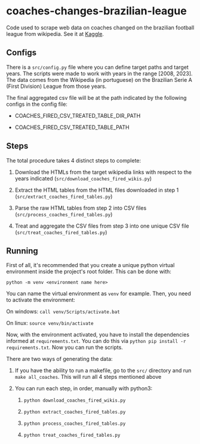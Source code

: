 
# coaches-changes-brazilian-league

Code used to scrape web data on coaches changed on the brazilian football league from wikipedia. See it at [Kaggle](https://www.kaggle.com/datasets/pendulun/coaches-changes-brazilian-football-first-division).

  

## Configs

There is a `src/config.py` file where you can define target paths and target years. The scripts were made to work with years in the range [2008, 2023]. The data comes from the Wikipedia (in portuguese) on the Brazilian Serie A (First Division) League from those years.

  

The final aggregated csv file will be at the path indicated by the following configs in the config file:

- COACHES_FIRED_CSV_TREATED_TABLE_DIR_PATH

- COACHES_FIRED_CSV_TREATED_TABLE_PATH

  

## Steps

The total procedure takes 4 distinct steps to complete:

1. Download the HTMLs from the target wikipedia links with respect to the years indicated (`src/download_coaches_fired_wikis.py`)

2. Extract the HTML tables from the HTML files downloaded in step 1 (`src/extract_coaches_fired_tables.py`)

3. Parse the raw HTML tables from step 2 into CSV files (`src/process_coaches_fired_tables.py`)

4. Treat and aggregate the CSV files from step 3 into one unique CSV file (`src/treat_coaches_fired_tables.py`)

  

## Running

First of all, it's recommended that you create a unique python virtual environment inside the project's root folder. This can be done with:

  

`python -m venv <environment name here>`

  

You can name the virtual environment as `venv` for example. Then, you need to activate the environment:

  

On windows: `call venv/Scripts/activate.bat`

On linux: `source venv/bin/activate`

  

Now, with the environment activated, you have to install the dependencies informed at `requirements.txt`. You can do this via `python pip install -r requirements.txt`. Now you can run the scripts.

  

There are two ways of generating the data:

1. If you have the ability to run a makefile, go to the `src/` directory and run `make all_coaches`. This will run all 4 steps mentioned above

2. You can run each step, in order, manually with python3:

	1.  `python download_coaches_fired_wikis.py`

	2.  `python extract_coaches_fired_tables.py`

	3.  `python process_coaches_fired_tables.py`

	4.  `python treat_coaches_fired_tables.py`
